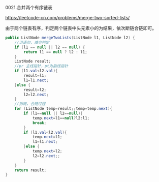 0021.合并两个有序链表

https://leetcode-cn.com/problems/merge-two-sorted-lists/

由于两个链表有序，判定两个链表中头元素小的为结果，依次断链合链即可。

```java
public ListNode mergeTwoLists(ListNode l1, ListNode l2) {
    //卫语句，减少判定
    if (l1 == null || l2 == null) {
        return l1 == null ? l2 : l1;
    }
    ListNode result;
    //pr 主线指针，pt为副线指针
    if (l1.val<l2.val){
        result=l1;
        l1=l1.next;
    }else {
        result=l2;
        l2=l2.next;
    }
    //拆链，合链过程
    for (ListNode temp=result;;temp=temp.next){
        if (l1==null || l2==null){
            temp.next=l1==null?l2:l1;
            break;
        }
        if (l1.val<l2.val){
            temp.next=l1;
            l1=l1.next;
        }else {
            temp.next=l2;
            l2=l2.next;;
        }
    }
    return result;
}
```


